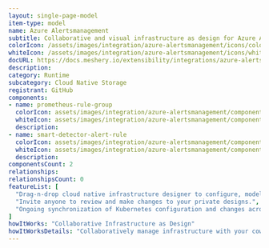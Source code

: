 ```yaml
---
layout: single-page-model
item-type: model
name: Azure Alertsmanagement
subtitle: Collaborative and visual infrastructure as design for Azure Alertsmanagement
colorIcon: /assets/images/integration/azure-alertsmanagement/icons/color/azure-alertsmanagement-color.svg
whiteIcon: /assets/images/integration/azure-alertsmanagement/icons/white/azure-alertsmanagement-white.svg
docURL: https://docs.meshery.io/extensibility/integrations/azure-alertsmanagement
description: 
category: Runtime
subcategory: Cloud Native Storage
registrant: GitHub
components: 
- name: prometheus-rule-group
  colorIcon: assets/images/integration/azure-alertsmanagement/components/prometheus-rule-group/icons/color/prometheus-rule-group-color.svg
  whiteIcon: assets/images/integration/azure-alertsmanagement/components/prometheus-rule-group/icons/white/prometheus-rule-group-white.svg
  description: 
- name: smart-detector-alert-rule
  colorIcon: assets/images/integration/azure-alertsmanagement/components/smart-detector-alert-rule/icons/color/smart-detector-alert-rule-color.svg
  whiteIcon: assets/images/integration/azure-alertsmanagement/components/smart-detector-alert-rule/icons/white/smart-detector-alert-rule-white.svg
  description: 
componentsCount: 2
relationships: 
relationshipsCount: 0
featureList: [
  "Drag-n-drop cloud native infrastructure designer to configure, model, and deploy your workloads.",
  "Invite anyone to review and make changes to your private designs.",
  "Ongoing synchronization of Kubernetes configuration and changes across any number of clusters."
]
howItWorks: "Collaborative Infrastructure as Design"
howItWorksDetails: "Collaboratively manage infrastructure with your coworkers synchronously sharing the same designs."
---
```

